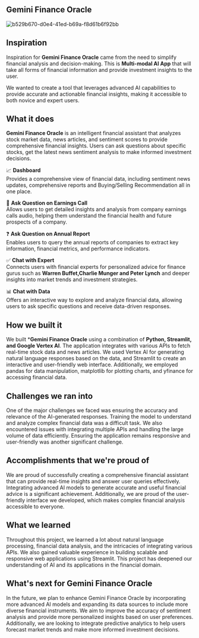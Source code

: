 ## Gemini Finance Oracle

![b529b670-d0e4-41ed-b69a-f8d61b6f92bb](https://github.com/bala-ceg/gemini_finance_oracle/assets/70808619/f74a6966-d9b9-4108-aca7-60de4623ece9)

## Inspiration

Inspiration for **Gemini Finance Oracle** came from the need to simplify financial analysis and decision-making. This is **Multi-modal AI App** that will take all forms of financial information and provide investment insights to the user.

We wanted to create a tool that leverages advanced AI capabilities to provide accurate and actionable financial insights, making it accessible to both novice and expert users.

## What it does

**Gemini Finance Oracle** is an intelligent financial assistant that analyzes stock market data, news articles, and sentiment scores to provide comprehensive financial insights. Users can ask questions about specific stocks, get the latest news sentiment analysis to make informed investment decisions.

📈 **Dashboard**  
Provides a comprehensive view of financial data, including sentiment news updates, comprehensive reports  and Buying/Selling Recommendation all in one place.

💬 **Ask Question on Earnings Call**  
Allows users to get detailed insights and analysis from company earnings calls audio, helping them understand the financial health and future prospects of a company.

❓ **Ask Question on Annual Report**  
Enables users to query the annual reports of companies to extract key information, financial metrics, and performance indicators.

✅ **Chat with Expert**  
Connects users with financial experts for personalized advice for finance gurus such as **Warren Buffet,Charlie Munger and Peter Lynch**  and deeper insights into market trends and investment strategies.

📊 **Chat with Data**  
Offers an interactive way to explore and analyze financial data, allowing users to ask specific questions and receive data-driven responses.


## How we built it

We built ***Gemini Finance Oracle** using a combination of **Python, Streamlit, and Google Vertex AI**. The application integrates with various APIs to fetch real-time stock data and news articles. We used Vertex AI for generating natural language responses based on the data, and Streamlit to create an interactive and user-friendly web interface. Additionally, we employed pandas for data manipulation, matplotlib for plotting charts, and yfinance for accessing financial data.

## Challenges we ran into

One of the major challenges we faced was ensuring the accuracy and relevance of the AI-generated responses. Training the model to understand and analyze complex financial data was a difficult task. We also encountered issues with integrating multiple APIs and handling the large volume of data efficiently. Ensuring the application remains responsive and user-friendly was another significant challenge.

## Accomplishments that we're proud of

We are proud of successfully creating a comprehensive financial assistant that can provide real-time insights and answer user queries effectively. Integrating advanced AI models to generate accurate and useful financial advice is a significant achievement. Additionally, we are proud of the user-friendly interface we developed, which makes complex financial analysis accessible to everyone.

## What we learned

Throughout this project, we learned a lot about natural language processing, financial data analysis, and the intricacies of integrating various APIs. We also gained valuable experience in building scalable and responsive web applications using Streamlit. This project has deepened our understanding of AI and its applications in the financial domain.

## What's next for Gemini Finance Oracle

In the future, we plan to enhance Gemini Finance Oracle by incorporating more advanced AI models and expanding its data sources to include more diverse financial instruments. We aim to improve the accuracy of sentiment analysis and provide more personalized insights based on user preferences. Additionally, we are looking to integrate predictive analytics to help users forecast market trends and make more informed investment decisions.





